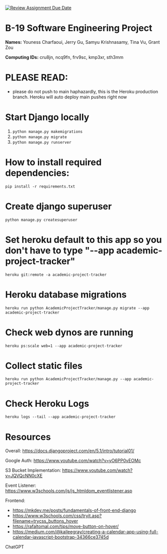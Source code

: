 [![Review Assignment Due Date](https://classroom.github.com/assets/deadline-readme-button-22041afd0340ce965d47ae6ef1cefeee28c7c493a6346c4f15d667ab976d596c.svg)](https://classroom.github.com/a/bknTyRar)
# B-19 Software Engineering Project

__Names:__ Youness Charfaoui, Jerry Gu, Samyu Krishnasamy, Tina Vu, Grant Zou

__Computing IDs:__ cru8jn, ncq9fn, frv9sc, kmp3xr, sth3mm

# PLEASE READ:
- please do not push to main haphazardly, this is the Heroku production branch. Heroku will auto deploy main pushes right now

# Start Django locally
1. `python manage.py makemigrations`
2. `python manage.py migrate`
3. `python manage.py runserver`

# How to install required dependencies:
`pip install -r requirements.txt`

# Create django superuser
`python manage.py createsuperuser`

# Set heroku default to this app so you don't have to type "--app academic-project-tracker"
`heroku git:remote -a academic-project-tracker`

# Heroku database migrations
`heroku run python AcademicProjectTracker/manage.py migrate --app academic-project-tracker`

# Check web dynos are running
`heroku ps:scale web=1 --app academic-project-tracker`

# Collect static files
`heroku run python AcademicProjectTracker/manage.py --app academic-project-tracker`

# Check Heroku Logs
`heroku logs --tail --app academic-project-tracker`

# Resources
Overall: https://docs.djangoproject.com/en/5.1/intro/tutorial01/

Google Auth: https://www.youtube.com/watch?v=yO6PP0vEOMc

S3 Bucket Implementation: https://www.youtube.com/watch?v=JQVQcNN0cXE

Event Listener: https://www.w3schools.com/js/js_htmldom_eventlistener.asp

Frontend: 
- https://mkdev.me/posts/fundamentals-of-front-end-django
- https://www.w3schools.com/css/tryit.asp?filename=trycss_buttons_hover
- https://rafaltomal.com/tips/move-button-on-hover/
- https://medium.com/@kaileegray/creating-a-calendar-app-using-full-calendar-javascript-bootstrap-34366ce3745d


ChatGPT


